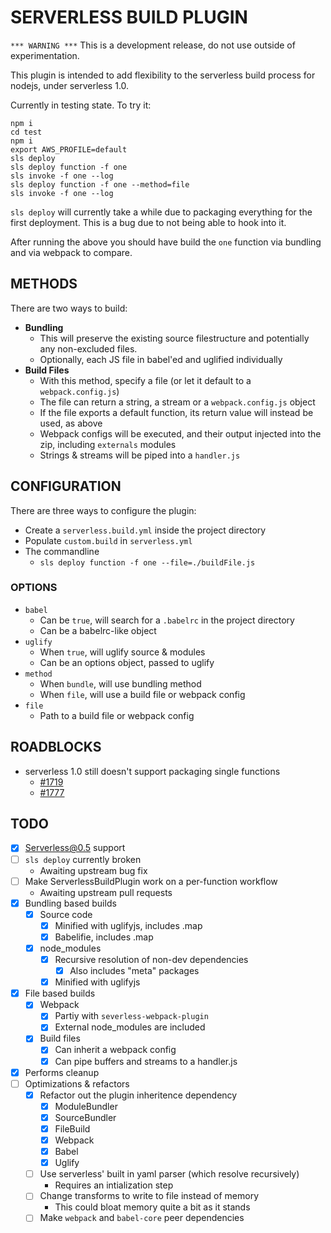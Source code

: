 # SERVERLESS BUILD PLUGIN

`*** WARNING ***` This is a development release, do not use outside of experimentation.

This plugin is intended to add flexibility to the serverless build process for nodejs, under serverless 1.0.

Currently in testing state. To try it:
```
npm i
cd test
npm i
export AWS_PROFILE=default
sls deploy
sls deploy function -f one
sls invoke -f one --log
sls deploy function -f one --method=file
sls invoke -f one --log
```
`sls deploy` will currently take a while due to packaging everything for the first deployment.
This is a bug due to not being able to hook into it.

After running the above you should have build the `one` function via bundling and via webpack to compare.


## METHODS

There are two ways to build:
- **Bundling**
    - This will preserve the existing source filestructure and potentially any non-excluded files.
    - Optionally, each JS file in babel'ed and uglified individually
- **Build Files**
    - With this method, specify a file (or let it default to a `webpack.config.js`)
    - The file can return a string, a stream or a `webpack.config.js` object
    - If the file exports a default function, its return value will instead be used, as above
    - Webpack configs will be executed, and their output injected into the zip, including `externals` modules
    - Strings & streams will be piped into a `handler.js`

## CONFIGURATION

There are three ways to configure the plugin:
- Create a `serverless.build.yml` inside the project directory
- Populate `custom.build` in `serverless.yml`
- The commandline
    - `sls deploy function -f one --file=./buildFile.js`

### OPTIONS
- `babel`
    - Can be `true`, will search for a `.babelrc` in the project directory
    - Can be a babelrc-like object
- `uglify`
    - When `true`, will uglify source & modules
    - Can be an options object, passed to uglify
- `method`
    - When `bundle`, will use bundling method
    - When `file`, will use a build file or webpack config
- `file`
    - Path to a build file or webpack config

## ROADBLOCKS
- serverless 1.0 still doesn't support packaging single functions
    - [#1719](https://github.com/serverless/serverless/issues/1719)
    - [#1777](https://github.com/serverless/serverless/issues/1777)

## TODO
- [x] Serverless@0.5 support
- [ ] `sls deploy` currently broken
    - Awaiting upstream bug fix
- [ ] Make ServerlessBuildPlugin work on a per-function workflow
    - Awaiting upstream pull requests
- [x] Bundling based builds
    - [x] Source code
        - [x] Minified with uglifyjs, includes .map
        - [x] Babelifie, includes .map
    - [x] node_modules
        - [x] Recursive resolution of non-dev dependencies
            - [x] Also includes "meta" packages
        - [x] Minified with uglifyjs
- [x] File based builds
    - [x] Webpack
        - [x] Partiy with `severless-webpack-plugin`
        - [x] External node_modules are included
    - [x] Build files
        - [x] Can inherit a webpack config
        - [x] Can pipe buffers and streams to a handler.js
- [x] Performs cleanup
- [ ] Optimizations & refactors
    - [x] Refactor out the plugin inheritence dependency
        - [x] ModuleBundler
        - [x] SourceBundler
        - [x] FileBuild
        - [x] Webpack
        - [x] Babel
        - [x] Uglify
    - [ ] Use serverless' built in yaml parser (which resolve recursively)
        - Requires an intialization step
    - [ ] Change transforms to write to file instead of memory
        - This could bloat memory quite a bit as it stands
    - [ ] Make `webpack` and `babel-core` peer dependencies
